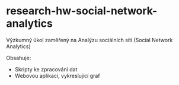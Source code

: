 # research-hw-social-network-analytics

Výzkumný úkol zaměřený na Analýzu sociálních sítí (Social Network Analytics)

Obsahuje:
 - Skripty ke zpracování dat
 - Webovou aplikaci, vykreslující graf
